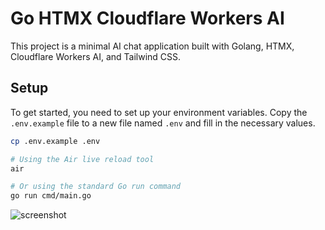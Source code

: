 # Go HTMX Cloudflare Workers AI

This project is a minimal AI chat application built with Golang, HTMX, Cloudflare Workers AI, and Tailwind CSS.

## Setup

To get started, you need to set up your environment variables. Copy the `.env.example` file to a new file named `.env` and fill in the necessary values.

```bash
cp .env.example .env

# Using the Air live reload tool
air

# Or using the standard Go run command
go run cmd/main.go
```
![screenshot](https://github.com/AmanVarshney01/go-htmx-cloudflare-workers-ai/assets/45312299/71854b0b-022a-4d9c-910c-ccc9fa71b344)

